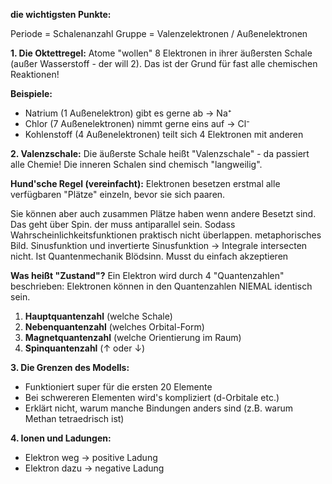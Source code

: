 **die wichtigsten Punkte:**

Periode = Schalenanzahl
Gruppe = Valenzelektronen / Außenelektronen

**1. Die Oktettregel:** Atome "wollen" 8 Elektronen in ihrer äußersten Schale (außer Wasserstoff - der will 2). Das ist der Grund für fast alle chemischen Reaktionen!

**Beispiele:**

- Natrium (1 Außenelektron) gibt es gerne ab → Na⁺
- Chlor (7 Außenelektronen) nimmt gerne eins auf → Cl⁻
- Kohlenstoff (4 Außenelektronen) teilt sich 4 Elektronen mit anderen

**2. Valenzschale:** Die äußerste Schale heißt "Valenzschale" - da passiert alle Chemie! Die inneren Schalen sind chemisch "langweilig".

**Hund'sche Regel (vereinfacht):** Elektronen besetzen erstmal alle verfügbaren "Plätze" einzeln, bevor sie sich paaren.

Sie können aber auch zusammen Plätze haben wenn andere Besetzt sind. Das geht über Spin. der muss antiparallel sein. Sodass Wahrscheinlichkeitsfunktionen praktisch nicht überlappen.
metaphorisches Bild. Sinusfunktion und invertierte Sinusfunktion -> Integrale intersecten nicht.
Ist Quantenmechanik Blödsinn. Musst du einfach akzeptieren

**Was heißt "Zustand"?** Ein Elektron wird durch 4 "Quantenzahlen" beschrieben:
Elektronen können in den Quantenzahlen NIEMAL identisch sein.
1. **Hauptquantenzahl** (welche Schale)
2. **Nebenquantenzahl** (welches Orbital-Form)
3. **Magnetquantenzahl** (welche Orientierung im Raum)
4. **Spinquantenzahl** (↑ oder ↓)

**3. Die Grenzen des Modells:**

- Funktioniert super für die ersten 20 Elemente
- Bei schwereren Elementen wird's kompliziert (d-Orbitale etc.)
- Erklärt nicht, warum manche Bindungen anders sind (z.B. warum Methan tetraedrisch ist)

**4. Ionen und Ladungen:**

- Elektron weg → positive Ladung
- Elektron dazu → negative Ladung